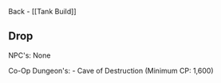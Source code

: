 Back - [[Tank Build]]
## Drop

NPC's:
	None

Co-Op Dungeon's: 
	- Cave of Destruction (Minimum CP: 1,600)
